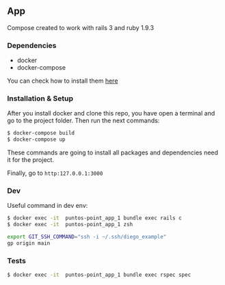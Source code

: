 ## App
Compose created to work with rails 3 and ruby 1.9.3

### Dependencies
- docker
- docker-compose

You can check how to install them [here](https://docs.docker.com/compose/install/)

### Installation & Setup
After you install docker and clone this repo, you have open a terminal and go to the project folder.
Then run the next commands:

```bash
$ docker-compose build
$ docker-compose up
```
These commands are going to install all packages and dependencies need it for the project.

Finally, go to `http:127.0.0.1:3000`

### Dev
Useful command in dev env:

```bash
$ docker exec -it  puntos-point_app_1 bundle exec rails c
$ docker exec -it  puntos-point_app_1 zsh
```

```zsh
export GIT_SSH_COMMAND="ssh -i ~/.ssh/diego_example"
gp origin main
```

### Tests

```bash
$ docker exec -it  puntos-point_app_1 bundle exec rspec spec
```

